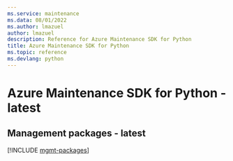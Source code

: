 ```yaml
---
ms.service: maintenance
ms.data: 08/01/2022
ms.author: lmazuel
author: lmazuel
description: Reference for Azure Maintenance SDK for Python
title: Azure Maintenance SDK for Python
ms.topic: reference
ms.devlang: python
---
```

# Azure Maintenance SDK for Python - latest

## Management packages - latest
[!INCLUDE [mgmt-packages](maintenance-mgmt-index.md)]